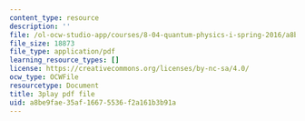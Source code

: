 ```yaml
---
content_type: resource
description: ''
file: /ol-ocw-studio-app/courses/8-04-quantum-physics-i-spring-2016/a8be9fae35af16675536f2a161b3b91a_7euh_iwzSGo.pdf
file_size: 18873
file_type: application/pdf
learning_resource_types: []
license: https://creativecommons.org/licenses/by-nc-sa/4.0/
ocw_type: OCWFile
resourcetype: Document
title: 3play pdf file
uid: a8be9fae-35af-1667-5536-f2a161b3b91a
---
```

